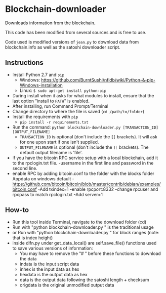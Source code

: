 # Blockchain-downloader

Downloads information from the blockchain.

This code has been modified from several sources and is free to use.

Code used is modified versions of `jean.py` to download data from blockchain.info as well as the satoshi downloader script.

## Instructions

- Install Python 2.7 and `pip`
    - Windows: https://github.com/BurntSushi/nfldb/wiki/Python-&-pip-Windows-installation
    - Linux: `$ sudo apt-get install python-pip`
- During install when it asks for what modules to install, ensure that the last option "install to `PATH`" is enabled.
- After installing, run Command Prompt/Terminal
- Change directory to where the file is saved (`cd /path/to/folder`)
- Install the requirements with `pip`
    - `pip install -r requirements.txt`
- Run the command: `python blockchain-downloader.py [TRANSACTION_ID] [OUTPUT_FILENAME]`
    - `TRANSACTION_ID` is optional (don't include the `[]` brackets).  It will ask for one upon start if one isn't supplied.
    - `OUTPUT_FILENAME` is optional (don't include the `[]` brackets).  The default output filename is 'file'.
- If you have the bitcoin RPC service setup with a local blockchain, add it to the rpclogin.txt file.
    -username in the first line and password in the second line.
- enable RPC by adding bitcoin.conf to the folder with the blocks folder Appdata on windows default
    -https://github.com/bitcoin/bitcoin/blob/master/contrib/debian/examples/bitcoin.conf
    -Add txindex=1 
    -enable rpcport:8332 
    -change rpcuser and rpcpass to match rpclogin.txt
    -Add server=1

## How-to
- Run this tool inside Terminal, navigate to the download folder (cd)
- Run with "python blockchain-downloader.py <txid> <filename>" is the traditional usage
- or Run with "python blockchain-downloader.py <startblock> <endblock>" for block ranges (note: that is index height)
- inside dlfn.py under get_data_local() are self.save_file() functions used to save various versions of information:
    - You may have to remove the "# " before these functions to download the data
    - indata is the input script data
    - inhex is the input data as hex
    - hexdata is the output data as hex
    - data is the output data following the satoshi length + checksum
    - origdata is the original unmodified output data
    
